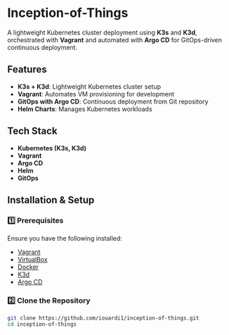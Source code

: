 # Inception-of-Things 

A lightweight Kubernetes cluster deployment using **K3s** and **K3d**, orchestrated with **Vagrant** and automated with **Argo CD** for GitOps-driven continuous deployment.

## Features
- **K3s + K3d**: Lightweight Kubernetes cluster setup
- **Vagrant**: Automates VM provisioning for development
- **GitOps with Argo CD**: Continuous deployment from Git repository
- **Helm Charts**: Manages Kubernetes workloads

## Tech Stack
- **Kubernetes (K3s, K3d)**
- **Vagrant**
- **Argo CD**
- **Helm**
- **GitOps**

## Installation & Setup

### 1️⃣ Prerequisites
Ensure you have the following installed:
- [Vagrant](https://www.vagrantup.com/downloads)
- [VirtualBox](https://www.virtualbox.org/)
- [Docker](https://www.docker.com/)
- [K3d](https://k3d.io/)
- [Argo CD](https://argo-cd.readthedocs.io/)

### 2️⃣ Clone the Repository
```sh
git clone https://github.com/iouardi1/inception-of-things.git
cd inception-of-things
